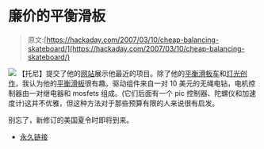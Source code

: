 # 廉价的平衡滑板

> 原文:[https://hackaday.com/2007/03/10/cheap-balancing-skateboard/](https://hackaday.com/2007/03/10/cheap-balancing-skateboard/)

![](../Images/c3ba275201ef6d83d868d2a05cb55d3c.png)
【托尼】提交了他的[网站](http://www.kysotech.com/projects/index.html)展示他最近的项目。除了他的[平衡滑板车](http://www.kysotech.com/projects/rotanova.html)和[灯光创作](http://www.kysotech.com/projects/light_sculptures.html)，我认为他的[平衡滑板](http://www.kysotech.com/projects/skatanova.html)很有趣。驱动组件来自一对 10 美元的无绳电钻，电机控制器由一对继电器和 mosfets 组成。(它们后面有一个 pic 控制器、陀螺仪和加速度计)这并不优雅，但这种方法对于那些预算有限的人来说很有启发。

别忘了，新修订的美国夏令时即将到来。

*   [永久链接](http://www.kysotech.com/projects/skatanova.html)